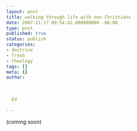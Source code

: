 ```yaml
---
layout: post
title: walking through life with non-Christians
date: 2007-11-17 09:54:42.000000000 -08:00
type: post
published: true
status: publish
categories:
- doctrine
- fresh
- theology
tags: []
meta: {}
author:
  
  
  
  Ed
  
---
```

<p>(coming soon)</p>
